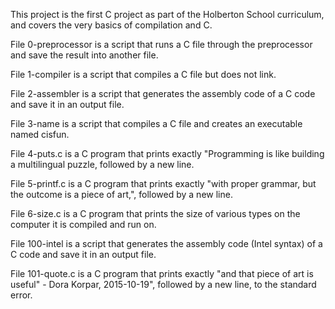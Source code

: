 This project is the first C project as part of the Holberton School curriculum, and covers the very basics of compilation and C.



File 0-preprocessor is a script that runs a C file through the preprocessor and save the result into another file.



File 1-compiler is a script that compiles a C file but does not link.



File 2-assembler is a script that generates the assembly code of a C code and save it in an output file.



File 3-name is a script that compiles a C file and creates an executable named cisfun.



File 4-puts.c is a C program that prints exactly "Programming is like building a multilingual puzzle, followed by a new line.



File 5-printf.c is a C program that prints exactly "with proper grammar, but the outcome is a piece of art,", followed by a new line.



File 6-size.c is a C program that prints the size of various types on the computer it is compiled and run on.



File 100-intel is a script that generates the assembly code (Intel syntax) of a C code and save it in an output file.



File 101-quote.c is a C program that prints exactly "and that piece of art is useful" - Dora Korpar, 2015-10-19", followed by a new line, to the standard error.
